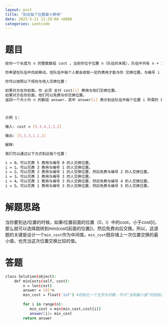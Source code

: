 ```yaml
---
layout: post
title: "到达每个位置最小费用"
date: 2025-5-21 11:29:08 +0800
categories: Leetcode
---
```

# 题目

```bash
给你一个长度为 n 的整数数组 cost 。当前你位于位置 n（队伍的末尾），队伍中共有 n + 1 人，编号从 0 到 n 。

你希望在队伍中向前移动，但队伍中每个人都会收取一定的费用才能与你 交换位置。与编号 i 的人交换位置的费用为 cost[i] 。

你可以按照以下规则与他人交换位置：

如果对方在你前面，你 必须 支付 cost[i] 费用与他们交换位置。
如果对方在你后面，他们可以免费与你交换位置。
返回一个大小为 n 的数组 answer，其中 answer[i] 表示到达队伍中每个位置 i 所需的 最小 总费用。

 

示例 1：

输入: cost = [5,3,4,1,3,2]

输出: [5,3,3,1,1,1]

解释:

我们可以通过以下方式到达每个位置：

i = 0。可以花费 5 费用与编号 0 的人交换位置。
i = 1。可以花费 3 费用与编号 1 的人交换位置。
i = 2。可以花费 3 费用与编号 1 的人交换位置，然后免费与编号 2 的人交换位置。
i = 3。可以花费 1 费用与编号 3 的人交换位置。
i = 4。可以花费 1 费用与编号 3 的人交换位置，然后免费与编号 4 的人交换位置。
i = 5。可以花费 1 费用与编号 3 的人交换位置，然后免费与编号 5 的人交换位置。
```

# 解题思路

当你要到达i位置的时候，如果i位置前面的位置（0，i）中的cost，小于cost[i]，那么就可以选择跳转到min(cost[前面的位置])，然后免费向后交换。所以，这道题的关键是设计一个`min_cost`作为中间值，`min_cost`既存储上一次位置交换的最小值，也充当这次位置交换比较的值。

# 答题
```bash
class Solution(object):
    def minCosts(self, cost):
        n = len(cost)
        answer = [0]*n
        min_cost = float('inf') #初始化一个无穷大的数，作为“当前最小值”的初始比较基准。
        
        for i in range(n):
           min_cost = min(min_cost,cost[i])
           answer[i]= min_cost
        return answer

```
